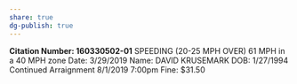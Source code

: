 ```yaml
---
share: true
dg-publish: true
---
```

**Citation Number: 160330502-01**
SPEEDING (20-25 MPH OVER) 61 MPH in a 40 MPH zone
Date: 3/29/2019
Name: DAVID KRUSEMARK
DOB: 1/27/1994
Continued Arraignment
8/1/2019 7:00pm
Fine: $31.50